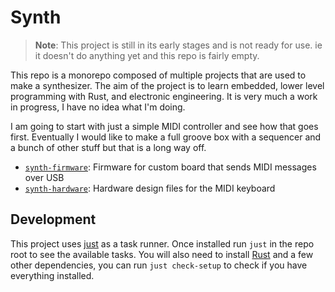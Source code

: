 # Synth

<!-- TODO: Rename to something cooler -->

> **Note**: This project is still in its early stages and is not ready for use. ie it doesn't do anything yet and this repo is fairly empty.

This repo is a monorepo composed of multiple projects that are used to make a synthesizer. The aim of the project is to learn embedded, lower level programming with Rust, and electronic engineering. It is very much a work in progress, I have no idea what I'm doing.

I am going to start with just a simple MIDI controller and see how that goes first. Eventually I would like to make a full groove box with a sequencer and a bunch of other stuff but that is a long way off.

- [`synth-firmware`](https://github.com/paullj/synth/blob/main/synth-firmware/README.md): Firmware for custom board that sends MIDI messages over USB
- [`synth-hardware`](https://github.com/paullj/synth/blob/main/synth-hardware/README.md): Hardware design files for the MIDI keyboard

## Development

This project uses [just](https://github.com/casey/just) as a task runner. Once installed run `just` in the repo root to see the available tasks. You will also need to install [Rust](https://www.rust-lang.org/tools/install) and a few other dependencies, you can run `just check-setup` to check if you have everything installed.
